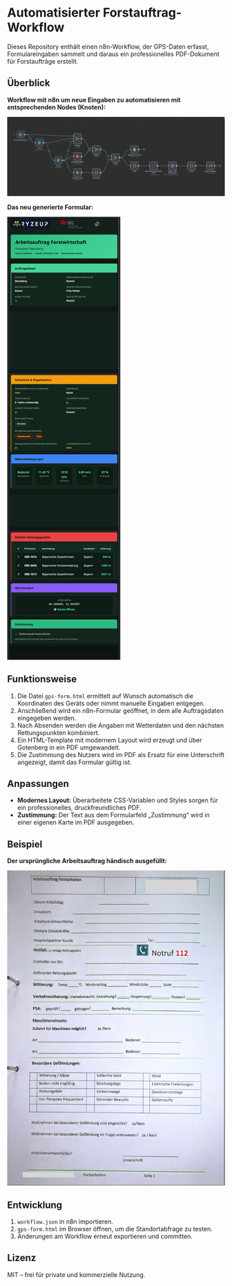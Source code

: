# Automatisierter Forstauftrag-Workflow

Dieses Repository enthält einen n8n-Workflow, der GPS-Daten erfasst,
Formulareingaben sammelt und daraus ein professionelles PDF-Dokument
für Forstaufträge erstellt.

## Überblick

**Workflow mit n8n um neue Eingaben zu automatisieren mit entsprechenden Nodes (Knoten):**

![](img/forstauftrag-workflow.png)

**Das neu generierte Formular:**

![](img/neu-auftrag.png)

## Funktionsweise

1. Die Datei `gps-form.html` ermittelt auf Wunsch automatisch die
   Koordinaten des Geräts oder nimmt manuelle Eingaben entgegen.
2. Anschließend wird ein n8n-Formular geöffnet, in dem alle
   Auftragsdaten eingegeben werden.
3. Nach Absenden werden die Angaben mit Wetterdaten und den nächsten
   Rettungspunkten kombiniert.
4. Ein HTML-Template mit modernem Layout wird erzeugt und über
   Gotenberg in ein PDF umgewandelt.
5. Die Zustimmung des Nutzers wird im PDF als Ersatz für eine
   Unterschrift angezeigt, damit das Formular gültig ist.

## Anpassungen

- **Modernes Layout:** Überarbeitete CSS-Variablen und Styles sorgen
  für ein professionelles, druckfreundliches PDF.
- **Zustimmung:** Der Text aus dem Formularfeld „Zustimmung“ wird in
  einer eigenen Karte im PDF ausgegeben.

## Beispiel

**Der ursprüngliche Arbeitsauftrag händisch ausgefüllt:**

![](img/alt-auftrag.png)

## Entwicklung

1. `workflow.json` in n8n importieren.
2. `gps-form.html` im Browser öffnen, um die Standortabfrage zu testen.
3. Änderungen am Workflow erneut exportieren und committen.

## Lizenz

MIT – frei für private und kommerzielle Nutzung.

